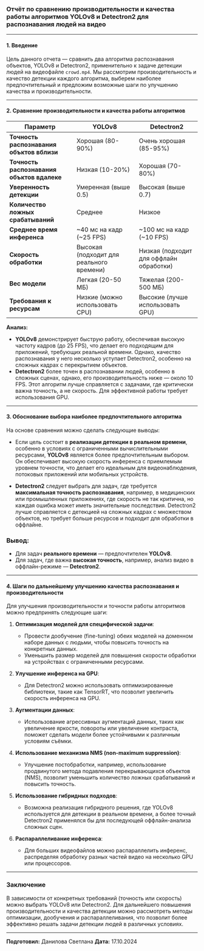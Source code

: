 ### Отчёт по сравнению производительности и качества работы алгоритмов YOLOv8 и Detectron2 для распознавания людей на видео

---

#### **1. Введение**

Цель данного отчета — сравнить два алгоритма распознавания объектов, YOLOv8 и Detectron2, применительно к задаче детекции людей на видеофайле `crowd.mp4`. Мы рассмотрим производительность и качество детекции каждого алгоритма, выберем наиболее предпочтительный и предложим возможные шаги по улучшению качества и производительности.

---

#### **2. Сравнение производительности и качества работы алгоритмов**

| Параметр                  | YOLOv8                    | Detectron2                |
|---------------------------|---------------------------|---------------------------|
| **Точность распознавания объктов вблизи** | Хорошая (80-90%)           | Очень хорошая (85-95%)     |
| **Точность распознавания объктов вдалеке** | Низкая (10-20%)           | Хорошая (70-80%)     |
| **Уверенность детекции**   | Умеренная (выше 0.5)       | Высокая (выше 0.7)         |
| **Количество ложных срабатываний** | Среднее                 | Низкое                    |
| **Среднее время инференса**| ~40 мс на кадр (~25 FPS)   | ~100 мс на кадр (~10 FPS)  |
| **Скорость обработки**     | Высокая (подходит для реального времени) | Низкая (подходит для оффлайн обработки) |
| **Вес модели**             | Легкая (20-50 МБ)          | Тяжелая (200-500 МБ)       |
| **Требования к ресурсам**  | Низкие (можно использовать CPU) | Высокие (лучше использовать GPU) |

**Анализ:**

- **YOLOv8** демонстрирует быструю работу, обеспечивая высокую частоту кадров (до 25 FPS), что делает его подходящим для приложений, требующих реальной времени. Однако, качество распознавания у него несколько уступает Detectron2, особенно на сложных кадрах с перекрытием объектов.
- **Detectron2** более точен в распознавании людей, особенно в сложных сценах, однако, его производительность ниже — около 10 FPS. Этот алгоритм лучше справляется с задачами, где критически важна точность, а не скорость. Для эффективной работы требует использования GPU.

---

#### **3. Обоснование выбора наиболее предпочтительного алгоритма**

На основе сравнения можно сделать следующие выводы:

- Если цель состоит в **реализации детекции в реальном времени**, особенно в условиях с ограниченными вычислительными ресурсами, **YOLOv8** является более предпочтительным выбором. Он обеспечивает высокую скорость инференса с приемлемым уровнем точности, что делает его идеальным для видеонаблюдения, потоковых приложений или мобильных устройств.
  
- **Detectron2** следует выбрать для задач, где требуется **максимальная точность распознавания**, например, в медицинских или промышленных приложениях, где скорость не так критична, но каждая ошибка может иметь значительные последствия. Detectron2 лучше справляется с детекцией на сложных кадрах с множеством объектов, но требует больше ресурсов и подходит для обработки в оффлайне.

### Вывод:
- Для задач **реального времени** — предпочтителен **YOLOv8**.
- Для задач, где важна **высокая точность**, например, анализ видео в оффлайн-режиме — **Detectron2**.

---

#### **4. Шаги по дальнейшему улучшению качества распознавания и производительности**

Для улучшения производительности и точности работы алгоритмов можно предпринять следующие шаги:

1. **Оптимизация моделей для специфической задачи**:
   - Провести дообучение (fine-tuning) обеих моделей на доменном наборе данных с людьми, чтобы повысить точность на конкретных данных.
   - Уменьшить размер моделей для повышения скорости обработки на устройствах с ограниченными ресурсами.

2. **Улучшение инференса на GPU**:
   - Для Detectron2 можно использовать оптимизированные библиотеки, такие как TensorRT, что позволит увеличить скорость инференса на GPU.

3. **Аугментации данных**:
   - Использование агрессивных аугментаций данных, таких как увеличение яркости, повороты или увеличение контраста, поможет сделать модели более устойчивыми к различным условиям съёмки.

4. **Использование механизма NMS (non-maximum suppression)**:
   - Улучшение постобработки, например, использование продвинутого метода подавления перекрывающихся объектов (NMS), позволит уменьшить количество ложных срабатываний и повысить точность.

5. **Использование гибридных подходов**:
   - Возможна реализация гибридного решения, где YOLOv8 используется для детекции в реальном времени, а более точный Detectron2 применялся бы для последующей оффлайн-анализа сложных сцен.

6. **Распараллеливание инференса**:
   - Для больших видеофайлов можно распараллелить инференс, распределяя обработку разных частей видео на несколько GPU или процессоров.

---

### **Заключение**

В зависимости от конкретных требований (точность или скорость) можно выбрать YOLOv8 или Detectron2. Для дальнейшего повышения производительности и качества детекции можно рассмотреть методы оптимизации, дообучения и распараллеливания, что позволит более эффективно решать задачи детекции людей в различных условиях.

--- 

**Подготовил:** Данилова Светлана
**Дата:** 17.10.2024